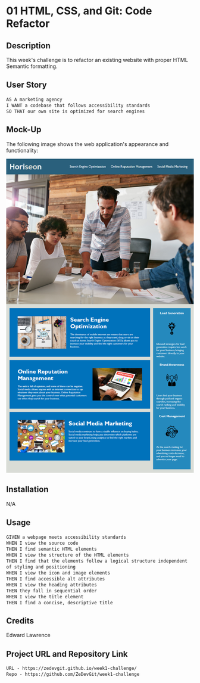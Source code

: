 # 01 HTML, CSS, and Git: Code Refactor

## Description

This week's challenge is to refactor an existing website with proper HTML Semantic formatting.

## User Story

```
AS A marketing agency
I WANT a codebase that follows accessibility standards
SO THAT our own site is optimized for search engines
```

## Mock-Up

The following image shows the web application's appearance and functionality:

![The Horiseon webpage includes a navigation bar, a header image, and cards with text and images at the bottom of the page.](./assets/images/01-html-css-git-homework-demo.png)

## Installation

N/A

## Usage

```
GIVEN a webpage meets accessibility standards
WHEN I view the source code
THEN I find semantic HTML elements
WHEN I view the structure of the HTML elements
THEN I find that the elements follow a logical structure independent of styling and positioning
WHEN I view the icon and image elements
THEN I find accessible alt attributes
WHEN I view the heading attributes
THEN they fall in sequential order
WHEN I view the title element
THEN I find a concise, descriptive title
```

## Credits

Edward Lawrence

## Project URL and Repository Link

```
URL - https://zedevgit.github.io/week1-challenge/
Repo - https://github.com/ZeDevGit/week1-challenge
```